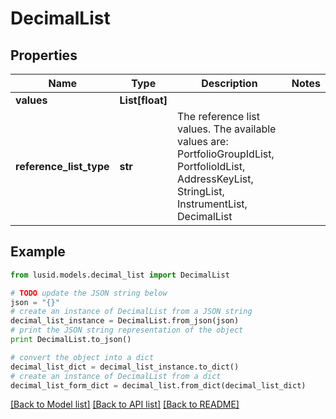 # DecimalList


## Properties
Name | Type | Description | Notes
------------ | ------------- | ------------- | -------------
**values** | **List[float]** |  | 
**reference_list_type** | **str** | The reference list values. The available values are: PortfolioGroupIdList, PortfolioIdList, AddressKeyList, StringList, InstrumentList, DecimalList | 

## Example

```python
from lusid.models.decimal_list import DecimalList

# TODO update the JSON string below
json = "{}"
# create an instance of DecimalList from a JSON string
decimal_list_instance = DecimalList.from_json(json)
# print the JSON string representation of the object
print DecimalList.to_json()

# convert the object into a dict
decimal_list_dict = decimal_list_instance.to_dict()
# create an instance of DecimalList from a dict
decimal_list_form_dict = decimal_list.from_dict(decimal_list_dict)
```
[[Back to Model list]](../README.md#documentation-for-models) [[Back to API list]](../README.md#documentation-for-api-endpoints) [[Back to README]](../README.md)


